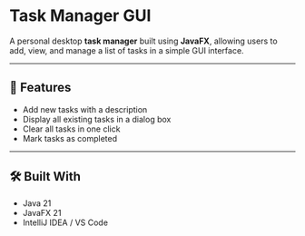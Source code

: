 # Task Manager GUI

A personal desktop **task manager** built using **JavaFX**, allowing users to add, view, and manage a list of tasks in a simple GUI interface.

---

## 📝 Features

- Add new tasks with a description
- Display all existing tasks in a dialog box
- Clear all tasks in one click
- Mark tasks as completed

---

## 🛠️ Built With

- Java 21
- JavaFX 21
- IntelliJ IDEA / VS Code




